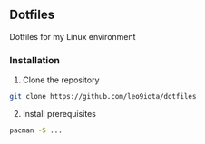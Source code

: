 ## Dotfiles
Dotfiles for my Linux environment

### Installation
1. Clone the repository
```bash
git clone https://github.com/leo9iota/dotfiles
```

2. Install prerequisites
```bash
pacman -S ...
```